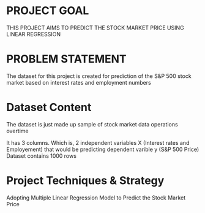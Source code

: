 # PROJECT GOAL

THIS PROJECT AIMS TO PREDICT THE STOCK MARKET PRICE USING LINEAR REGRESSION 

# PROBLEM STATEMENT

The dataset for this project is created for prediction of the S&P 500 stock market based on interest rates and employment numbers 

# Dataset Content

The dataset is just made up sample of stock market data operations overtime

  It has 3 columns. 
  Which is, 2 independent variables X (Interest rates and Employement) that would be predicting dependent varible y (S&P 500 Price)
      Dataset contains 1000 rows 

# Project Techniques & Strategy

Adopting Multiple Linear Regression Model to Predict the Stock Market Price
